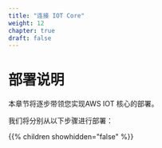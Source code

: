 ```yaml
---
title: "连接 IOT Core"
weight: 12
chapter: true
draft: false
---
```


#        部署说明      

本章节将逐步带领您实现AWS IOT 核心的部署。

我们将分别从以下步骤进行部署：

{{% children showhidden="false" %}}
